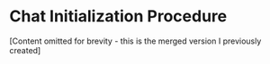# Chat Initialization Procedure

[Content omitted for brevity - this is the merged version I previously created]